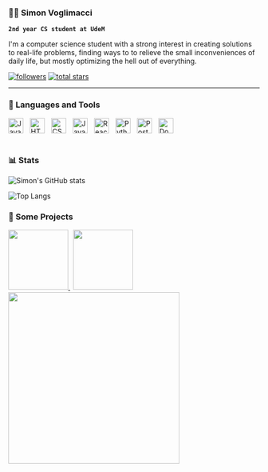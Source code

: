 ### 🧙🦆 Simon Voglimacci

**`2nd year CS student at UdeM`**

I'm a computer science student with a strong interest in creating solutions to real-life problems, finding ways to to relieve the small inconveniences of daily life, but mostly optimizing the hell out of everything.

  <p align="left">
    <a href="https://github.com/svoglimacci?tab=followers">
      <img alt="followers" title="Follow me on Github" src="https://custom-icon-badges.demolab.com/github/followers/svoglimacci?color=236ad3&labelColor=1155ba&style=for-the-badge&logo=person-add&label=Follow&logoColor=white"/></a>
    <a href="https://github.com/svoglimacci?tab=repositories&sort=stargazers">
      <img alt="total stars" title="Total stars on GitHub" src="https://custom-icon-badges.demolab.com/github/stars/svoglimacci?color=55960c&style=for-the-badge&labelColor=488207&logo=star"/></a>
  </p>

  ---

### 🧰 Languages and Tools
<img align="left" alt="Java" width="30px" style="padding-right:10px;" src="https://cdn.jsdelivr.net/gh/devicons/devicon/icons/java/java-original.svg" />
<img align="left" alt="HTML" width="30px" style="padding-right:10px;" src="https://cdn.jsdelivr.net/gh/devicons/devicon/icons/html5/html5-plain.svg" />
<img align="left" alt="CSS" width="30px" style="padding-right:10px;" src="https://cdn.jsdelivr.net/gh/devicons/devicon/icons/css3/css3-plain.svg" />
<img align="left" alt="JavaScript" width="30px" style="padding-right:10px;" src="https://cdn.jsdelivr.net/gh/devicons/devicon/icons/javascript/javascript-plain.svg" />
<img align="left" alt="React" width="30px" style="padding-right:10px;" src="https://cdn.jsdelivr.net/gh/devicons/devicon/icons/react/react-original.svg" />
<img align="left" alt="Python" width="30px" style="padding-right:10px;" src="https://cdn.jsdelivr.net/gh/devicons/devicon/icons/python/python-plain.svg" />
<img align="left" alt="PostGreSQL" width="30px" style="padding-right:10px;" src="https://cdn.jsdelivr.net/gh/devicons/devicon/icons/postgresql/postgresql-plain.svg" />
<img align="left" alt="Docker" width="30px" style="padding-right:10px;" src="https://cdn.jsdelivr.net/gh/devicons/devicon/icons/docker/docker-plain.svg" />
</br>
</br>

#

### 📊 Stats

![Simon's GitHub stats](https://github-readme-stats.vercel.app/api?username=svoglimacci&show_icons=true&theme=tokyonight)

![Top Langs](https://github-readme-stats.vercel.app/api/top-langs/?username=svoglimacci&layout=compact&theme=tokyonight)


### 🚀 Some Projects
<a href="https://github.com/svoglimacci/bug-tracker-app">
  <img height=120 src="https://github-readme-stats.vercel.app/api/pin/?username=svoglimacci&repo=bug-tracker-app&theme=tokyonight" />
</a>
<a href="https://github.com/svoglimacci/Bigram-Search-Tool">
  <img height=120 style="padding-left:6px"  src="https://github-readme-stats.vercel.app/api/pin/?username=svoglimacci&repo=Bigram-Search-Tool&theme=tokyonight" />
</a>
<a href="https://github.com/svoglimacci/cpp-todo">
  <img width=343 style="padding-top:2px" src="https://github-readme-stats.vercel.app/api/pin/?username=svoglimacci&repo=cpp-todo&theme=tokyonight" />
</a>

